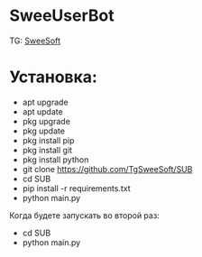 # SweeUserBot

TG: [SweeSoft](http://t.me/SweeSoft)

# Установка:
* apt upgrade
* apt update
* pkg upgrade
* pkg update
* pkg install pip
* pkg install git
* pkg install python
* git clone https://github.com/TgSweeSoft/SUB
* cd SUB
* pip install -r requirements.txt
* python main.py


Когда будете запускать во второй раз:
* cd SUB
* python main.py
